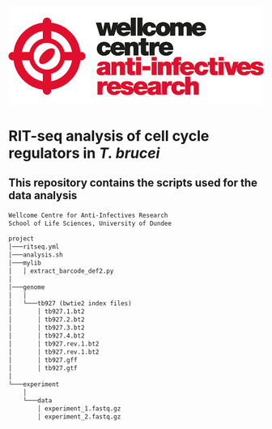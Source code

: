 ![title](wcar.png)
# RIT-seq analysis of cell cycle regulators in _T. brucei_  
## This repository contains the scripts used for the data analysis

    Wellcome Centre for Anti-Infectives Research
    School of Life Sciences, University of Dundee


```
project
│───ritseq.yml
│───analysis.sh
│───mylib
│   │ extract_barcode_def2.py
│
│───genome
│   │   
│   └───tb927 (bwtie2 index files)
│	    │ tb927.1.bt2
│	    │ tb927.2.bt2
│	    │ tb927.3.bt2
│	    │ tb927.4.bt2
│	    │ tb927.rev.1.bt2
│	    │ tb927.rev.1.bt2
│	    │ tb927.gff
│	    │ tb927.gtf
│
└───experiment
    │   
    └───data
        │ experiment_1.fastq.gz
        │ experiment_2.fastq.gz

```